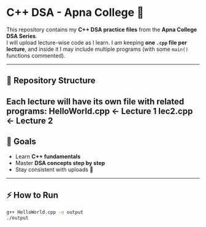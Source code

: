 
# C++ DSA - Apna College 🚀

This repository contains my **C++ DSA practice files** from the **Apna College DSA Series**.  
I will upload lecture-wise code as I learn.
I am keeping **one `.cpp` file per lecture**, and inside it I may include multiple programs (with some `main()` functions commented).

---

## 📂 Repository Structure
Each lecture will have its own file with related programs:
HelloWorld.cpp ← Lecture 1
lec2.cpp ← Lecture 2
---

## 🎯 Goals
- Learn **C++ fundamentals**
- Master **DSA concepts step by step**
- Stay consistent with uploads 🚀

---

## ⚡ How to Run
```bash
g++ HelloWorld.cpp -o output
./output
